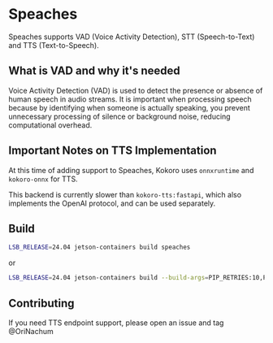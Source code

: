 # Speaches

Speaches supports VAD (Voice Activity Detection), STT (Speech-to-Text) and TTS (Text-to-Speech).

## What is VAD and why it's needed

Voice Activity Detection (VAD) is used to detect the presence or absence of human speech in audio streams.
It is important when processing speech because by identifying when someone is actually speaking, you prevent unnecessary processing of silence or background noise, reducing computational overhead.

## Important Notes on TTS Implementation

At this time of adding support to Speaches, Kokoro uses `onnxruntime` and `kokoro-onnx` for TTS.

This backend is currently slower than `kokoro-tts:fastapi`, which also implements the OpenAI protocol, and can be used separately.


## Build

```bash
LSB_RELEASE=24.04 jetson-containers build speaches
```

or

```bash
LSB_RELEASE=24.04 jetson-containers build --build-args=PIP_RETRIES:10,PIP_TIMEOUT:60 speaches
```

## Contributing

If you need TTS endpoint support, please open an issue and tag @OriNachum

